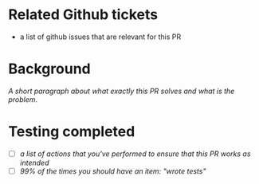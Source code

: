 # Related Github tickets

- a list of github issues that are relevant for this PR

# Background

_A short paragraph about what exactly this PR solves and what is the problem._

# Testing completed

- [ ] _a list of actions that you've performed to ensure that this PR works as intended_
- [ ] _99% of the times you should have an item: "wrote tests"_

